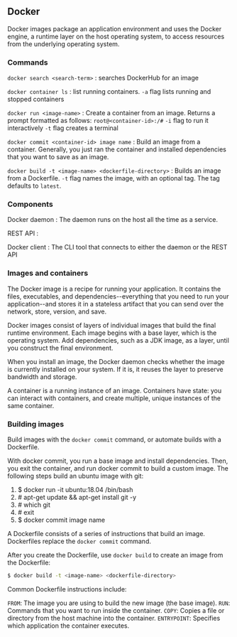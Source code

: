 ## Docker

Docker images package an application environment and uses the Docker engine, a runtime layer on the host operating system, to access resources from the underlying operating system.

### Commands

`docker search <search-term>`
: searches DockerHub for an image

`docker container ls`
: list running containers.
  `-a` flag lists running and stopped containers

`docker run <image-name>`
: Create a container from an image. Returns a prompt formatted as follows: `root@<container-id>:/#`
  `-i` flag to run it interactively
  `-t` flag creates a terminal

`docker commit <container-id> image name`
: Build an image from a container. Generally, you just ran the container and installed dependencies that you want to save as an image.

`docker build -t <image-name> <dockerfile-directory>`
: Builds an image from a Dockerfile.
  `-t` flag names the image, with an optional tag. The tag defaults to `latest`.


### Components

Docker daemon
: The daemon runs on the host all the time as a service.

REST API
: 

Docker client
: The CLI tool that connects to either the daemon or the REST API

### Images and containers

The Docker image is a recipe for running your application. It contains the files, executables, and dependencies--everything that you need to run your application--and stores it in a stateless artifact that you can send over the network, store, version, and save.

Docker images consist of layers of individual images that build the final runtime environment. Each image begins with a base layer, which is the operating system. Add dependencies, such as a JDK image, as a layer, until you construct the final environment.

When you install an image, the Docker daemon checks whether the image is currently installed on your system. If it is, it reuses the layer to preserve bandwidth and storage.

A container is a running instance of an image. Containers have state: you can interact with containers, and create multiple, unique instances of the same container.

### Building images

Build images with the `docker commit` command, or automate builds with a Dockerfile.

With docker commit, you run a base image and install dependencies. Then, you exit the container, and run docker commit <digest> <image-name> to build a custom image. The following steps build an ubuntu image with git:

1. $ docker run -it ubuntu:18.04 /bin/bash
2. \# apt-get update && apt-get install git -y
3. \# which git
4. \# exit
5. $ docker commit <container-id> image name

A Dockerfile consists of a series of instructions that build an image. Dockerfiles replace the `docker commit` command.

After you create the Dockerfile, use `docker build` to create an image from the Dockerfile:

``` bash
$ docker build -t <image-name> <dockerfile-directory>
```

Common Dockerfile instructions include:

`FROM`: The image you are using to build the new image (the base image).
`RUN`: Commands that you want to run inside the container.
`COPY`: Copies a file or directory from the host machine into the container.
`ENTRYPOINT`: Specifies which application the container executes.